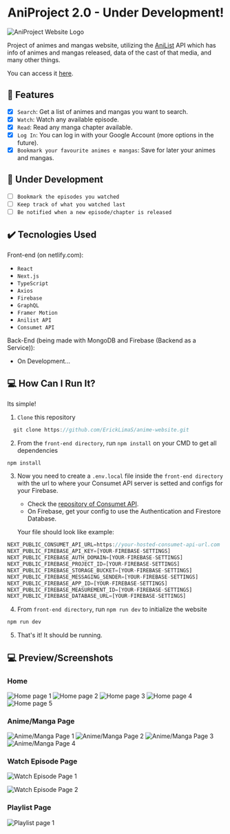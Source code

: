 <h1 align="center">AniProject 2.0 - Under Development!</h1>

![AniProject Website Logo](https://user-images.githubusercontent.com/69987890/177884319-0678f842-f3ca-4f62-8d31-7638ca954057.png)

Project of animes and mangas website, utilizing the <a href='https://anilist.gitbook.io/anilist-apiv2-docs/'>AniList</a> API which has info of animes and mangas released, data of the cast of that media, and many other things.

You can access it <a href='https://aniproject-dev.netlify.app/'>here</a>.

## :hammer: Features

- [x] `Search`: Get a list of animes and mangas you want to search.
- [x] `Watch`: Watch any available episode.
- [x] `Read`: Read any manga chapter available.
- [x] `Log In`: You can log in with your Google Account (more options in the future).
- [x] `Bookmark your favourite animes e mangas`: Save for later your animes and mangas.
      
## :pushpin: Under Development
 
- [ ] `Bookmark the episodes you watched`
- [ ] `Keep track of what you watched last`
- [ ] `Be notified when a new episode/chapter is released`

## :heavy_check_mark: Tecnologies Used

Front-end (on netlify.com):

- ``React``
- ``Next.js``
- ``TypeScript``
- ``Axios``
- ``Firebase``
- ``GraphQL``
- ``Framer Motion``
- ``Anilist API``
- ``Consumet API``

Back-End (being made with MongoDB and Firebase (Backend as a Service)):

- On Development...


## :computer: How Can I Run It? 

Its simple!

1. ``Clone`` this repository
```javascript
  git clone https://github.com/ErickLimaS/anime-website.git
  ```
   
2. From the ``front-end directory``, run ``npm install`` on your CMD to get all dependencies
  ```javascript
  npm install
  ```
  
3. Now you need to create a ``.env.local`` file inside the ``front-end directory`` with the url to where your Consumet API server is setted and configs for your Firebase.
   - Check the <a href='https://github.com/consumet/api.consumet.org'>repository of Consumet API</a>.
   - On Firebase, get your config to use the Authentication and Firestore Database.
      
   Your file should look like example:
  ```javascript
  NEXT_PUBLIC_CONSUMET_API_URL=https://your-hosted-consumet-api-url.com
  NEXT_PUBLIC_FIREBASE_API_KEY=[YOUR-FIREBASE-SETTINGS]
  NEXT_PUBLIC_FIREBASE_AUTH_DOMAIN=[YOUR-FIREBASE-SETTINGS]
  NEXT_PUBLIC_FIREBASE_PROJECT_ID=[YOUR-FIREBASE-SETTINGS]
  NEXT_PUBLIC_FIREBASE_STORAGE_BUCKET=[YOUR-FIREBASE-SETTINGS]
  NEXT_PUBLIC_FIREBASE_MESSAGING_SENDER=[YOUR-FIREBASE-SETTINGS]
  NEXT_PUBLIC_FIREBASE_APP_ID=[YOUR-FIREBASE-SETTINGS]
  NEXT_PUBLIC_FIREBASE_MEASUREMENT_ID=[YOUR-FIREBASE-SETTINGS]
  NEXT_PUBLIC_FIREBASE_DATABASE_URL=[YOUR-FIREBASE-SETTINGS]
  ```

4. From ``front-end directory``, run ``npm run dev`` to initialize the website
  ```javascript
  npm run dev
  ```

5. That's it! It should be running.
   
## :computer: Preview/Screenshots

### Home

![Home page 1](https://github.com/ErickLimaS/anime-website/assets/69987890/89a7ffe6-8bd0-4858-9dfe-6fc5daa39c94)
![Home page 2](https://github.com/ErickLimaS/anime-website/assets/69987890/b7250330-c279-4b07-b2c1-27947ad25033)
![Home page 3](https://github.com/ErickLimaS/anime-website/assets/69987890/2880596f-d1fa-4522-a55c-43ab3ba2908e)
![Home page 4](https://github.com/ErickLimaS/anime-website/assets/69987890/134d0040-13b7-491c-af6a-66646fb4437b)
![Home page 5](https://github.com/ErickLimaS/anime-website/assets/69987890/9676c57f-86e3-418d-82e9-50521f8619ba)

### Anime/Manga Page

![Anime/Manga Page 1](https://github.com/ErickLimaS/anime-website/assets/69987890/d5d740c7-a0d9-4f91-b50f-d19b4fe05323)
![Anime/Manga Page 2](https://github.com/ErickLimaS/anime-website/assets/69987890/fd8c115e-9d19-4b1f-8f7b-575985b297b8)
![Anime/Manga Page 3](https://github.com/ErickLimaS/anime-website/assets/69987890/d4e38df1-7c06-4dc7-bdd5-2bf1705d44d7)
![Anime/Manga Page 4](https://github.com/ErickLimaS/anime-website/assets/69987890/0b8be187-2533-4f8e-907d-cbeb21076a00)

### Watch Episode Page

![Watch Episode Page 1](https://github.com/ErickLimaS/anime-website/assets/69987890/4aa7c81c-ef57-4bca-84eb-0690a08774ff)

![Watch Episode Page 2](https://github.com/ErickLimaS/anime-website/assets/69987890/ae8984c6-8eb9-4de4-9df3-2969cc4f775e)

### Playlist Page
![Playlist page 1](https://github.com/ErickLimaS/anime-website/assets/69987890/34a30f4d-0048-4413-a32f-5e851c676557)
